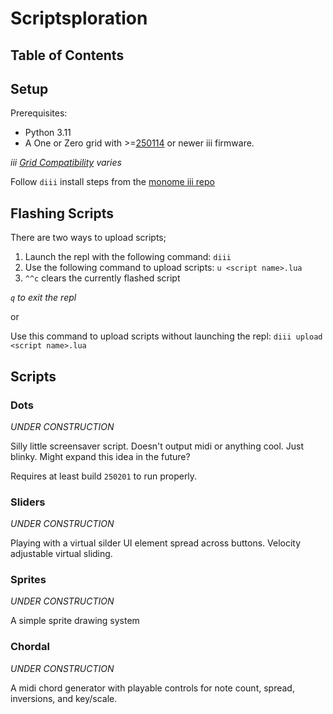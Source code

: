 # Scriptsploration

## Table of Contents

## Setup

Prerequisites:

* Python 3.11
* A One or Zero grid with >=[250114](https://github.com/monome/iii/releases/tag/250114) or newer iii firmware.
  
*iii [Grid Compatibility](https://github.com/monome/iii?tab=readme-ov-file#compatibility) varies*

Follow `diii` install steps from the [monome iii repo](https://github.com/monome/iii?tab=readme-ov-file#diii)

## Flashing Scripts

There are two ways to upload scripts;

1. Launch the repl with the following command: `diii`
2. Use the following command to upload scripts: `u <script name>.lua`
3. `^^c` clears the currently flashed script

*`q` to exit the repl*

or

Use this command to upload scripts without launching the repl: `diii upload <script name>.lua`

## Scripts

### Dots

*UNDER CONSTRUCTION*

Silly little screensaver script. Doesn't output midi or anything cool. Just blinky. Might expand this idea in the future?

Requires at least build `250201` to run properly.

### Sliders

*UNDER CONSTRUCTION*

Playing with a virtual silder UI element spread across buttons. Velocity adjustable virtual sliding.

### Sprites

*UNDER CONSTRUCTION*

A simple sprite drawing system

### Chordal

*UNDER CONSTRUCTION*

A midi chord generator with playable controls for note count, spread, inversions, and key/scale.
